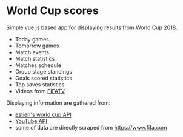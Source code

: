 # World Cup scores
Simple vue.js based app for displaying results from World Cup 2018.

* Today games
* Tomorrow games
* Match events
* Match statistics
* Matches schedule
* Group stage standings
* Goals scored statistics
* Top saves statistics
* Videos from [FIFATV](https://www.youtube.com/channel/UCpcTrCXblq78GZrTUTLWeBw "https://www.youtube.com/channel/UCpcTrCXblq78GZrTUTLWeBw") 

Displaying information are gathered from:

* [estien's world cup API](https://github.com/estiens/world_cup_json "https://github.com/estiens/world_cup_json") 
* [YouTube API](https://developers.google.com/youtube/v3/ "https://developers.google.com/youtube/v3/") 
* some of data are directly scraped from https://www.fifa.com


